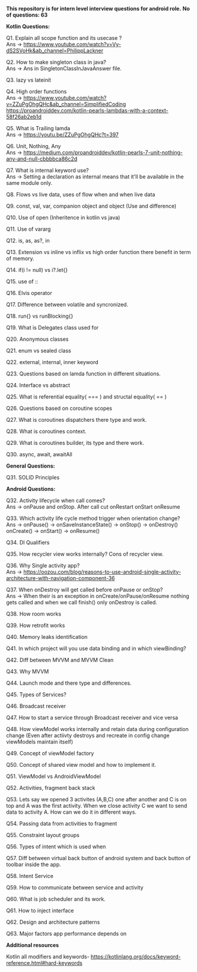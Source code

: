 __This repository is for intern level interview questions for android role.__
__No of questions: 63__

__Kotlin Questions:__

Q1. Explain all scope function and its usecase ?</br>
Ans -> https://www.youtube.com/watch?v=Vy-dS2SVoHk&ab_channel=PhilippLackner

Q2. How to make singleton class in java?</br>
Ans -> Ans in SingletonClassInJavaAnswer file.

Q3. lazy vs lateinit

Q4. High order functions</br>
Ans -> https://www.youtube.com/watch?v=ZZuPgOhgQHc&ab_channel=SimplifiedCoding</br>
       https://proandroiddev.com/kotlin-pearls-lambdas-with-a-context-58f26ab2eb1d

Q5. What is Trailing lamda</br>
Ans -> https://youtu.be/ZZuPgOhgQHc?t=397

Q6. Unit, Nothing, Any</br>
Ans -> https://medium.com/proandroiddev/kotlin-pearls-7-unit-nothing-any-and-null-cbbbbca86c2d

Q7. What is internal keyword use?</br>
Ans -> Setting a declaration as internal means that it'll be available in the same module only.

Q8. Flows vs live data, uses of flow when and when live data

Q9. const, val, var, companion object and object (Use and difference)

Q10. Use of open (Inheritence in kotlin vs java)

Q11. Use of vararg

Q12. is, as, as?, in 

Q13. Extension vs inline vs inflix vs high order function there benefit in term of memory.

Q14. if(i != null) vs i?.let{}

Q15. use of ::

Q16. Elvis operator

Q17. Difference between volatile and syncronized.

Q18. run{} vs runBlocking{}

Q19. What is Delegates class used for

Q20. Anonymous classes

Q21. enum vs sealed class

Q22. external, internal, inner keyword

Q23. Questions based on lamda function in different situations.

Q24. Interface vs abstract 

Q25. What is referential equality( === ) and structal equality( == )

Q26. Questions based on coroutine scopes

Q27. What is coroutines dispatchers there type and work.

Q28. What is coroutines context.

Q29. What is coroutines builder, its type and there work.

Q30. async, await, awaitAll

__General Questions:__

Q31. SOLID Principles

__Android Questions:__

Q32. Activity lifecycle when call comes?</br>
Ans -> onPause and onStop. After call cut onRestart onStart onResume

Q33. Which activity life cycle method trigger when orientation change?</br>
Ans -> onPause() -> onSaveInstanceState() -> onStop() -> onDestroy()
       onCreate() -> onStart() -> onResume()

Q34. DI Qualifiers

Q35. How recycler view works internally? Cons of recycler view.

Q36. Why Single activity app?</br>
Ans -> https://oozou.com/blog/reasons-to-use-android-single-activity-architecture-with-navigation-component-36

Q37. When onDestroy will get called before onPause or onStop?</br>
Ans -> When their is an exception in onCreate/onPause/onResume nothing gets called and when we call finish() only onDestroy is called.

Q38. How room works

Q39. How retrofit works 

Q40. Memory leaks identification

Q41. In which project will you use data binding and in which viewBinding?

Q42. Diff between MVVM and MVVM Clean

Q43. Why MVVM

Q44. Launch mode and there type and differences.

Q45. Types of Services?

Q46. Broadcast receiver

Q47. How to start a service through Broadcast receiver and vice versa

Q48. How viewModel works internally and retain data during configuration change (Even after actiivty destroys and recreate in config change viewModels maintain itself)

Q49. Concept of viewModel factory

Q50. Concept of shared view model and how to implement it.

Q51. ViewModel vs AndroidViewModel

Q52. Activities, fragment back stack

Q53. Lets say we opened 3 activites (A,B,C) one after another and C is on top and A was the first activity. When we close activity C we want to send data to activity A. How can we do it in different ways.

Q54. Passing data from activities to fragment

Q55. Constraint layout groups

Q56. Types of intent which is used when

Q57. Diff between virtual back button of android system and back button of toolbar inside the app.

Q58. Intent Service

Q59. How to communicate between service and activity

Q60. What is job scheduler and its work.

Q61. How to inject interface

Q62. Design and architecture patterns

Q63. Major factors app performance depends on 

__Additional resources__

Kotlin all modifiers and keywords- https://kotlinlang.org/docs/keyword-reference.html#hard-keywords
